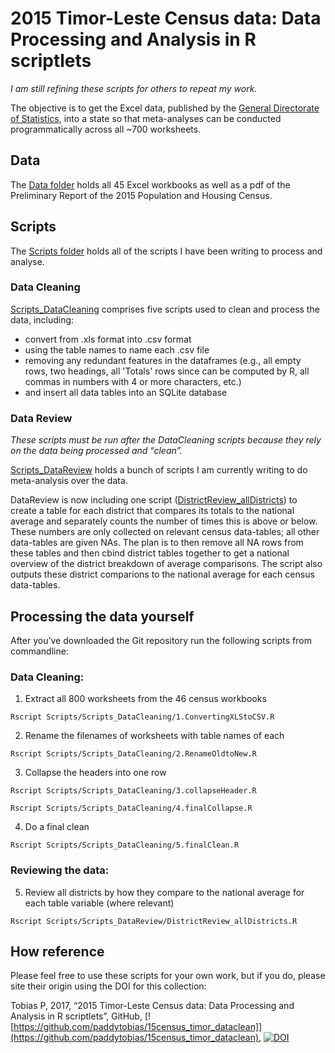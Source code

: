 # 2015 Timor-Leste Census data: Data Processing and Analysis in R scriptlets

*I am still refining these scripts for others to repeat my work.* 


The objective is to get the Excel data, published by the [General Directorate of Statistics](http://www.statistics.gov.tl/category/publications/census-publications/2015-census-publications/), into a state so that meta-analyses can be conducted programmatically across all ~700 worksheets. 

## Data
The [Data folder](https://github.com/paddytobias/15census_timor_dataclean/tree/master/data) holds all 45 Excel workbooks as well as a pdf of the Preliminary Report of the 2015 Population and Housing Census.

## Scripts

The [Scripts folder](https://github.com/paddytobias/15census_timor_dataclean/tree/master/Scripts) holds all of the scripts I have been writing to process and analyse.

### Data Cleaning
[Scripts_DataCleaning](https://github.com/paddytobias/15census_timor_dataclean/tree/master/Scripts/Scripts_DataCleaning) comprises five scripts used to clean and process the data, including:
* convert from .xls format into .csv format
* using the table names to name each .csv file
* removing any redundant features in the dataframes (e.g., all empty rows, two headings, all 'Totals' rows since can be computed by R, all commas in numbers with 4 or more characters, etc.)
* and insert all data tables into an SQLite database

### Data Review
*These scripts must be run after the DataCleaning scripts because they rely on the data being processed and “clean”.* 

[Scripts_DataReview](https://github.com/paddytobias/15census_timor_dataclean/tree/master/Scripts/Scripts_DataReview) holds a bunch of scripts I am currently writing to do meta-analysis over the data. 

DataReview is now including one script ([DistrictReview_allDistricts](https://github.com/paddytobias/15census_timor_dataclean/blob/master/Scripts/Scripts_DataReview/DistrictReview_allDistricts.R)) to create a table for each district that compares its totals to the national average and separately counts the number of times this is above or below. These numbers are only collected on relevant census data-tables; all other data-tables are given NAs. The plan is to then remove all NA rows from these tables and then cbind district tables together to get a national overview of the district breakdown of average comparisons. The script also outputs these district comparions to the national average for each census data-tables.


## Processing the data yourself

After you’ve downloaded the Git repository run the following scripts from commandline:

### Data Cleaning: 
1. Extract all 800 worksheets from the 46 census workbooks

`Rscript Scripts/Scripts_DataCleaning/1.ConvertingXLStoCSV.R`

2. Rename the filenames of worksheets with table names of each

`Rscript Scripts/Scripts_DataCleaning/2.RenameOldtoNew.R`

3. Collapse the headers into one row

`Rscript Scripts/Scripts_DataCleaning/3.collapseHeader.R`

`Rscript Scripts/Scripts_DataCleaning/4.finalCollapse.R`

4. Do a final clean

`Rscript Scripts/Scripts_DataCleaning/5.finalClean.R`

### Reviewing the data:
 
5. Review all districts by how they compare to the national average for each table variable (where relevant)

`Rscript Scripts/Scripts_DataReview/DistrictReview_allDistricts.R`

## How reference

Please feel free to use these scripts for your own work, but if you do, please site their origin using the DOI for this collection:

Tobias P, 2017, “2015 Timor-Leste Census data: Data Processing and Analysis in R scriptlets”, GitHub, [![https://github.com/paddytobias/15census_timor_dataclean]](https://github.com/paddytobias/15census_timor_dataclean), 
[![DOI](https://zenodo.org/badge/96260480.svg)](https://zenodo.org/badge/latestdoi/96260480)



